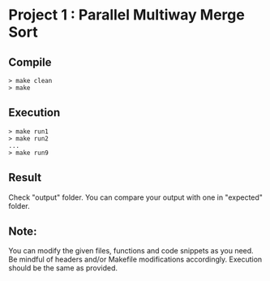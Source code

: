 # Project 1 : Parallel Multiway Merge Sort

## Compile
	> make clean
	> make

## Execution
	> make run1
	> make run2 
	...
	> make run9

## Result
Check "output" folder. You can compare your output with one in "expected" folder.
	
## Note:
You can modify the given files, functions and code snippets as you need.
Be mindful of headers and/or Makefile modifications accordingly. 
Execution should be the same as provided.
